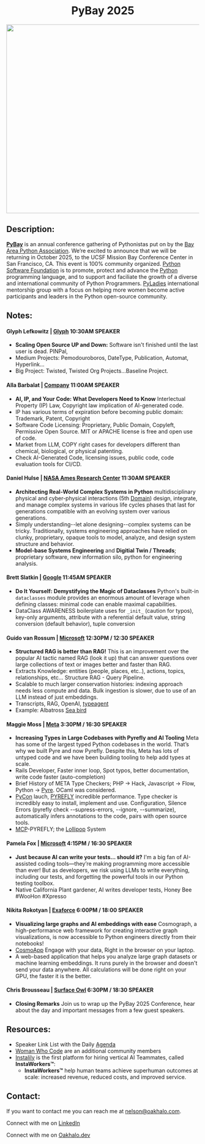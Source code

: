 <h1 align="center">PyBay 2025</h1>

<p align="center"><a href="https://pybay.org/"><img width="1572" height="492" alt="image" src="https://github.com/user-attachments/assets/a7e54647-fe20-4691-829c-1beaf1953f89" /></a></p>

## Description:
**[PyBay](https://pybay.org/)** is an annual conference gathering of Pythonistas put on by the [Bay Area Python Association](https://www.bapya.org/). We’re excited to announce that we will be returning in October 2025, to the UCSF Mission Bay Conference Center in San Francisco, CA. This event is 100% community organized. [Python Software Foundation](https://www.python.org/psf-landing/) is to promote, protect and advance the [Python](https://www.python.org/) programming language, and to support and faciliate the growth of a diverse and international community of Python Programmers. [PyLadies](https://pyladies.com/) international mentorship group with a focus on helping more women become active participants and leaders in the Python open-source community. 

## Notes:
#### Glyph Lefkowitz | [Glyph](https://www.linkedin.com/in/glyph/) 10:30AM SPEAKER
- **Scaling Open Source UP and Down:** Software isn't finished until the last user is dead. PINPal,
- Medium Projects: Pemodouroboros, DateType, Publication, Automat, Hyperlink...
- Big Project: Twisted, Twisted Org Projects...Baseline Project.

#### Alla Barbalat | [Company](https://www.linkedin.com/in/allabarbalat/) 11:00AM SPEAKER
- **AI, IP, and Your Code: What Developers Need to Know** Interlectual Property (IP) Law, Copyright law implication of AI-generated code. 
- IP has various terms of expiration before becoming public domain: Trademark, Patent, Copyright
- Software Code Licensing: Proprietary, Public Domain, Copyleft, Permissive Open Source. MIT or APACHE license is free and open use of code.
- Market from LLM, COPY right cases for developers different than chemical, biological, or physical patenting.
- Check AI-Generated Code, licensing issues, public code, code evaluation tools for CI/CD.

#### Daniel Hulse | [NASA Ames Research Center](https://www.linkedin.com/in/hulsedaniel/) 11:30AM SPEAKER
- **Architecting Real-World Complex Systems in Python** multidisciplinary physical and cyber-physical interactions (5th [Domain](https://www.cfr.org/book/fifth-domain)) design, integrate, and manage complex systems in various life cycles phases that last for generations compatible with an evolving system over various generations. 
- Simply understanding--let alone designing--complex systems can be tricky. Traditionally, systems engineering approaches have relied on clunky, proprietary, opaque tools to model, analyze, and design system structure and behavior.
- **Model-base Systems Engineering** and **Digitial Twin / Threads**; proprietary software, new information silo, python for engineering analysis. 

#### Brett Slatkin | [Google](https://www.linkedin.com/in/bslatkin/) 11:45AM SPEAKER
- **Do It Yourself: Demystifying the Magic of Dataclasses** Python's built-in `dataclasses` module provides an enormous amount of leverage when defining classes: minimal code can enable maximal capabilities.
- DataClass AWARENESS boilerplate uses for `_init_` (caution for typos), key-only arguments, attribute with a referential default value, string conversion (default behavior), tuple conversion

#### Guido van Rossum | [Microsoft](https://www.linkedin.com/in/guido-van-rossum-4a0756/) 12:30PM / 12:30 SPEAKER
- **Structured RAG is better than RAG!** This is an improvement over the popular AI tactic named RAG (look it up) that can answer questions over large collections of text or images better and faster than RAG.
- Extracts Knowledge: entities (people, places, etc..), actions, topics, relationships, etc... Structure RAG - Query Pipeline.
- Scalable to much larger conservation histories: indexing approach needs less compute and data. Bulk ingestion is slower, due to use of an LLM instead of just embeddings.
- Transcripts, RAG, OpenAI, [typeagent](https://www.piwheels.org/project/typeagent/)
- Example: Albatross [Sea bird](https://en.wikipedia.org/wiki/Albatross)

#### Maggie Moss | [Meta](https://www.linkedin.com/in/maggie-moss/) 3:30PM / 16:30 SPEAKER
- **Increasing Types in Large Codebases with Pyrefly and AI Tooling** Meta has some of the largest typed Python codebases in the world. That’s why we built Pyre and now Pyrefly. Despite this, Meta has lots of untyped code and we have been building tooling to help add types at scale.
- Rails Developer, Faster inner loop, Spot typos, better documentation, write code faster (auto-completion)
- Brief History of META Type Checkers; PHP -> Hack, Javascript -> Flow, Python -> [Pyre](https://pyre-check.org/). OCaml was considered.
- [PyCon](https://pycon.org/) lauch, [PYREFLY](https://pyrefly.org/) incredible performance. Type checker is incredibly easy to install, implement and use. Configuration, Silence Errors (pyrefly check --supress-errors, --ignore, --summarize), automatically infers annotations to the code, pairs with open source tools.
- [MCP](https://modelcontextprotocol.io/docs/getting-started/intro)-PYREFLY; the [Lollipop](https://pypi.org/project/lollipop/) System

#### Pamela Fox | [Microsoft](https://www.linkedin.com/in/pamela-s-fox/) 4:15PM / 16:30 SPEAKER
- **Just because AI can write your tests... should it?** I'm a big fan of AI-assisted coding tools—they’re making programming more accessible than ever! But as developers, we risk using LLMs to write everything, including our tests, and forgetting the powerful tools in our Python testing toolbox.
- Native California Plant gardener, AI writes developer tests, Honey Bee #WooHon #Xpresso

#### Nikita Rokotyan | [Exaforce](https://www.linkedin.com/in/rokotyan/) 6:00PM / 18:00 SPEAKER
- **Visualizing large graphs and AI embeddings with ease** Cosmograph, a high-performance web framework for creating interactive graph visualizations, is now accessible to Python engineers directly from their notebooks!
- [CosmoApp](https://cosmograph.app/) Engage with your data, Right in the browser on your laptop.
- A web-based application that helps you analyze large graph datasets or machine learning embeddings. It runs purely in the browser and doesn't send your data anywhere. All calculations will be done right on your GPU, the faster it is the better.

#### Chris Brousseau | [Surface Owl](https://www.linkedin.com/in/chrisbrousseau/)  6:30PM / 18:30 SPEAKER
- **Closing Remarks** Join us to wrap up the PyBay 2025 Conference, hear about the day and important messages from a few guest speakers.


## Resources:
- Speaker Link List with the Daily [Agenda](https://pybay.org/speaking/talk-list-2025/)
- [Woman Who Code](https://womenwhocode.com/) are an additional community members
- [Instalily](https://instalily.ai/) is the first platform for hiring vertical AI Teammates, called **InstaWorkers™**:
    - **InstaWorkers™** help human teams achieve superhuman outcomes at scale: increased revenue, reduced costs, and improved service.

## Contact:
<!--- You can add in your linkedin, medium, stack overflow, dev.to account, etc. here --->
If you want to contact me you can reach me at <nelson@oakhalo.com>.

Connect with me on <a href="https://www.linkedin.com/in/ayla-nelson/">LinkedIn</a>

Connect with me on <a href="https://github.com/oakHalo">Oakhalo.dev</a>

<!-- 
### TODO stx: 
Future Structure (stx):
backend
frontend
images
screenShots [contains video link]
troubleShooting [contains issues resolved]
-->
